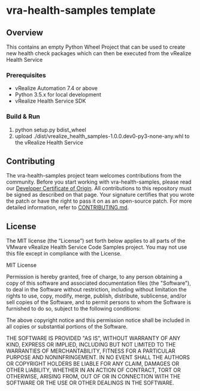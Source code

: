 
# vra-health-samples template

## Overview
This contains an empty Python Wheel Project that can be used to create new health check packages which can then be executed from the vRealize Health Service

### Prerequisites

* vRealize Automation 7.4 or above
* Python 3.5.x for local development
* vRealize Health Service SDK

### Build & Run

1. python setup.py bdist_wheel
2. upload ./dist/vrealize_health_samples-1.0.0.dev0-py3-none-any.whl to the vRealize Health Service

## Contributing

The vra-health-samples project team welcomes contributions from the community. Before you start working with vra-health-samples, please read our [Developer Certificate of Origin](https://cla.vmware.com/dco). All contributions to this repository must be signed as described on that page. Your signature certifies that you wrote the patch or have the right to pass it on as an open-source patch. For more detailed information, refer to [CONTRIBUTING.md](CONTRIBUTING.md).

## License

The MIT license (the “License”) set forth below applies to all parts of the VMware vRealize Health Service Code Samples project.  You may not use this file except in compliance with the License. 

MIT License

Permission is hereby granted, free of charge, to any person obtaining a copy of this software and associated documentation files (the "Software"), to deal in the Software without restriction, including without limitation the rights to use, copy, modify, merge, publish, distribute, sublicense, and/or sell copies of the Software, and to permit persons to whom the Software is furnished to do
so, subject to the following conditions:

The above copyright notice and this permission notice shall be included in all copies or substantial portions of the Software.

THE SOFTWARE IS PROVIDED "AS IS", WITHOUT WARRANTY OF ANY KIND, EXPRESS OR IMPLIED, INCLUDING BUT NOT LIMITED TO THE WARRANTIES OF MERCHANTABILITY, FITNESS FOR A PARTICULAR PURPOSE AND NONINFRINGEMENT. IN NO EVENT SHALL THE AUTHORS OR COPYRIGHT HOLDERS BE LIABLE FOR ANY CLAIM, DAMAGES OR OTHER LIABILITY, WHETHER IN AN ACTION OF CONTRACT, TORT OR OTHERWISE, ARISING FROM, OUT OF OR IN CONNECTION WITH THE SOFTWARE OR THE USE OR OTHER DEALINGS IN THE SOFTWARE.
